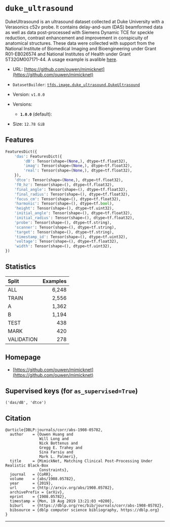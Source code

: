 <div itemscope itemtype="http://schema.org/Dataset">
  <div itemscope itemprop="includedInDataCatalog" itemtype="http://schema.org/DataCatalog">
    <meta itemprop="name" content="TensorFlow Datasets" />
  </div>

  <meta itemprop="name" content="duke_ultrasound" />
  <meta itemprop="description" content="DukeUltrasound is an ultrasound dataset collected at Duke University with a &#10;Verasonics c52v probe. It contains delay-and-sum (DAS) beamformed data &#10;as well as data post-processed with Siemens Dynamic TCE for speckle &#10;reduction, contrast enhancement and improvement in conspicuity of &#10;anatomical structures. These data were collected with support from the&#10;National Institute of Biomedical Imaging and Bioengineering under Grant &#10;R01-EB026574 and National Institutes of Health under Grant 5T32GM007171-44.&#10;A usage example is avalible &#10;[here](https://colab.research.google.com/drive/1R_ARqpWoiHcUQWg1Fxwyx-ZkLi0IZ5qs).&#10;&#10;To use this dataset:&#10;&#10;```python&#10;import tensorflow_datasets as tfds&#10;&#10;ds = tfds.load(&#x27;duke_ultrasound&#x27;, split=&#x27;train&#x27;)&#10;for ex in ds.take(4):&#10;  print(ex)&#10;```&#10;&#10;See [the guide](https://www.tensorflow.org/datasets/overview) for more&#10;informations on [tensorflow_datasets](https://www.tensorflow.org/datasets).&#10;&#10;" />
  <meta itemprop="url" content="https://www.tensorflow.org/datasets/catalog/duke_ultrasound" />
  <meta itemprop="sameAs" content="https://github.com/ouwen/mimicknet" />
  <meta itemprop="citation" content="@article{DBLP:journals/corr/abs-1908-05782,&#10;  author    = {Ouwen Huang and&#10;               Will Long and&#10;               Nick Bottenus and&#10;               Gregg E. Trahey and&#10;               Sina Farsiu and&#10;               Mark L. Palmeri},&#10;  title     = {MimickNet, Matching Clinical Post-Processing Under Realistic Black-Box&#10;               Constraints},&#10;  journal   = {CoRR},&#10;  volume    = {abs/1908.05782},&#10;  year      = {2019},&#10;  url       = {http://arxiv.org/abs/1908.05782},&#10;  archivePrefix = {arXiv},&#10;  eprint    = {1908.05782},&#10;  timestamp = {Mon, 19 Aug 2019 13:21:03 +0200},&#10;  biburl    = {https://dblp.org/rec/bib/journals/corr/abs-1908-05782},&#10;  bibsource = {dblp computer science bibliography, https://dblp.org}&#10;}" />
</div>

# `duke_ultrasound`

DukeUltrasound is an ultrasound dataset collected at Duke University with a
Verasonics c52v probe. It contains delay-and-sum (DAS) beamformed data as well
as data post-processed with Siemens Dynamic TCE for speckle reduction, contrast
enhancement and improvement in conspicuity of anatomical structures. These data
were collected with support from the National Institute of Biomedical Imaging
and Bioengineering under Grant R01-EB026574 and National Institutes of Health
under Grant 5T32GM007171-44. A usage example is avalible
[here](https://colab.research.google.com/drive/1R_ARqpWoiHcUQWg1Fxwyx-ZkLi0IZ5qs).

*   URL:
    [https://github.com/ouwen/mimicknet](https://github.com/ouwen/mimicknet)
*   `DatasetBuilder`:
    [`tfds.image.duke_ultrasound.DukeUltrasound`](https://github.com/tensorflow/datasets/tree/master/tensorflow_datasets/image/duke_ultrasound.py)
*   Version: `v1.0.0`
*   Versions:

    *   **`1.0.0`** (default):

*   Size: `12.78 GiB`

## Features
```python
FeaturesDict({
    'das': FeaturesDict({
        'dB': Tensor(shape=(None,), dtype=tf.float32),
        'imag': Tensor(shape=(None,), dtype=tf.float32),
        'real': Tensor(shape=(None,), dtype=tf.float32),
    }),
    'dtce': Tensor(shape=(None,), dtype=tf.float32),
    'f0_hz': Tensor(shape=(), dtype=tf.float32),
    'final_angle': Tensor(shape=(), dtype=tf.float32),
    'final_radius': Tensor(shape=(), dtype=tf.float32),
    'focus_cm': Tensor(shape=(), dtype=tf.float32),
    'harmonic': Tensor(shape=(), dtype=tf.bool),
    'height': Tensor(shape=(), dtype=tf.uint32),
    'initial_angle': Tensor(shape=(), dtype=tf.float32),
    'initial_radius': Tensor(shape=(), dtype=tf.float32),
    'probe': Tensor(shape=(), dtype=tf.string),
    'scanner': Tensor(shape=(), dtype=tf.string),
    'target': Tensor(shape=(), dtype=tf.string),
    'timestamp_id': Tensor(shape=(), dtype=tf.uint32),
    'voltage': Tensor(shape=(), dtype=tf.float32),
    'width': Tensor(shape=(), dtype=tf.uint32),
})
```

## Statistics

Split      | Examples
:--------- | -------:
ALL        | 6,248
TRAIN      | 2,556
A          | 1,362
B          | 1,194
TEST       | 438
MARK       | 420
VALIDATION | 278

## Homepage

*   [https://github.com/ouwen/mimicknet](https://github.com/ouwen/mimicknet)

## Supervised keys (for `as_supervised=True`)
`('das/dB', 'dtce')`

## Citation
```
@article{DBLP:journals/corr/abs-1908-05782,
  author    = {Ouwen Huang and
               Will Long and
               Nick Bottenus and
               Gregg E. Trahey and
               Sina Farsiu and
               Mark L. Palmeri},
  title     = {MimickNet, Matching Clinical Post-Processing Under Realistic Black-Box
               Constraints},
  journal   = {CoRR},
  volume    = {abs/1908.05782},
  year      = {2019},
  url       = {http://arxiv.org/abs/1908.05782},
  archivePrefix = {arXiv},
  eprint    = {1908.05782},
  timestamp = {Mon, 19 Aug 2019 13:21:03 +0200},
  biburl    = {https://dblp.org/rec/bib/journals/corr/abs-1908-05782},
  bibsource = {dblp computer science bibliography, https://dblp.org}
}
```

--------------------------------------------------------------------------------
